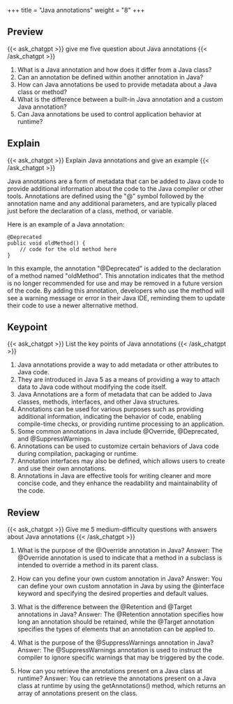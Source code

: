 +++
title = "Java annotations"
weight = "8"
+++
## Preview
{{< ask_chatgpt >}}
give me five question about Java annotations
{{< /ask_chatgpt >}}



1. What is a Java annotation and how does it differ from a Java class?
2. Can an annotation be defined within another annotation in Java?
3. How can Java annotations be used to provide metadata about a Java class or method?
4. What is the difference between a built-in Java annotation and a custom Java annotation?
5. Can Java annotations be used to control application behavior at runtime?   

## Explain
{{< ask_chatgpt >}}
Explain Java annotations and give an example
{{< /ask_chatgpt >}}



Java annotations are a form of metadata that can be added to Java code to provide additional information about the code to the Java compiler or other tools. Annotations are defined using the "@" symbol followed by the annotation name and any additional parameters, and are typically placed just before the declaration of a class, method, or variable.

Here is an example of a Java annotation:

```
@Deprecated
public void oldMethod() {
    // code for the old method here
}
```

In this example, the annotation "@Deprecated" is added to the declaration of a method named "oldMethod". This annotation indicates that the method is no longer recommended for use and may be removed in a future version of the code. By adding this annotation, developers who use the method will see a warning message or error in their Java IDE, reminding them to update their code to use a newer alternative method.   

## Keypoint
{{< ask_chatgpt >}}
List the key points of Java annotations
{{< /ask_chatgpt >}}



1. Java annotations provide a way to add metadata or other attributes to Java code. 
2. They are introduced in Java 5 as a means of providing a way to attach data to Java code without modifying the code itself.
3. Java Annotations are a form of metadata that can be added to Java classes, methods, interfaces, and other Java structures.
4. Annotations can be used for various purposes such as providing additional information, indicating the behavior of code, enabling compile-time checks, or providing runtime processing to an application.
5. Some common annotations in Java include @Override, @Deprecated, and @SuppressWarnings.
6. Annotations can be used to customize certain behaviors of Java code during compilation, packaging or runtime. 
7. Annotation interfaces may also be defined, which allows users to create and use their own annotations. 
8. Annotations in Java are effective tools for writing cleaner and more concise code, and they enhance the readability and maintainability of the code.   

## Review
{{< ask_chatgpt >}}
Give me 5 medium-difficulty questions with answers about Java annotations
{{< /ask_chatgpt >}}



1. What is the purpose of the @Override annotation in Java?
Answer: The @Override annotation is used to indicate that a method in a subclass is intended to override a method in its parent class.

2. How can you define your own custom annotation in Java?
Answer: You can define your own custom annotation in Java by using the @interface keyword and specifying the desired properties and default values.

3. What is the difference between the @Retention and @Target annotations in Java?
Answer: The @Retention annotation specifies how long an annotation should be retained, while the @Target annotation specifies the types of elements that an annotation can be applied to.

4. What is the purpose of the @SuppressWarnings annotation in Java?
Answer: The @SuppressWarnings annotation is used to instruct the compiler to ignore specific warnings that may be triggered by the code.

5. How can you retrieve the annotations present on a Java class at runtime?
Answer: You can retrieve the annotations present on a Java class at runtime by using the getAnnotations() method, which returns an array of annotations present on the class.   

